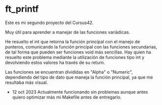 # ft_printf
Este es mi segundo proyecto del Cursus42.

Muy útil para aprender a manejar de las funciones variádicas.

He resuelto el int que retorna la función principal con el manejo de punteros, 
comunicando la función principal con las funciones secundarias, de tal forma que pueden ser funciones void más sencillas.
Hay quien ha resuelto este problema mediante la utilización de funciones tipo int 
y devolviendo estos valores ha través de su return.

Las funciones se encuentran divididas en "Alpha" o "Numeric", 
dependiendo del tipo de dato que maneja la función principal, ya que me resultaba más visual.

- 12 oct 2023
Actualmente funcionando sin problemas aunque antes quiero optimizar más mi Makefile antes de entregarlo.
